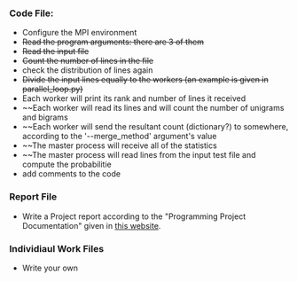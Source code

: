 ### Code File:
* Configure the MPI environment
* ~~Read the program arguments: there are 3 of them~~
* ~~Read the input file~~
* ~~Count the number of lines in the file~~
* check the distribution of lines again
* ~~Divide the input lines equally to the workers (an example is given in parallel_loop.py)~~
* Each worker will print its rank and number of lines it received
* ~~Each worker will read its lines and will count the number of unigrams and bigrams
* ~~Each worker will send the resultant count (dictionary?) to somewhere, according to the '--merge_method' argument's value 
* ~~The master process will receive all of the statistics
* ~~The master process will read lines from the input test file and compute the probabilitie
* add comments to the code
### Report File
* Write a Project report according to the "Programming Project Documentation" given in [this website](cmpe.boun.edu.tr/~gungort/informationstudents.htm).
### Individiaul Work Files
* Write your own
